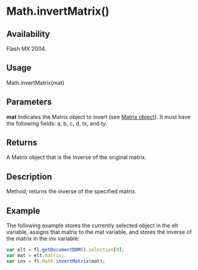 # Math.invertMatrix()

## Availability

Flash MX 2004.

## Usage

Math.invertMatrix(mat)

## Parameters

**mat** Indicates the Matrix object to invert (see [Matrix object](../Matrix_object/Matrix_summary.md)). It must have the following fields: a, b, c, d, tx, and ty.

## Returns

A Matrix object that is the inverse of the original matrix.

## Description

Method; returns the inverse of the specified matrix.

## Example

The following example stores the currently selected object in the elt variable, assigns that matrix to the mat variable, and stores the inverse of the matrix in the inv variable:

```javascript
var elt = fl.getDocumentDOM().selection[0];
var mat = elt.matrix;
var inv = fl.Math.invertMatrix(mat);
```
